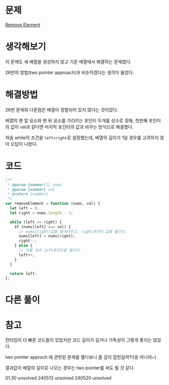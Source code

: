 # 문제

[Remove Element](https://leetcode.com/problems/remove-element/)

# 생각해보기

이 문제도 새 배열을 생성하지 않고 기존 배열에서 해결하는 문제였다.

26번의 방법(two pointer approach)과 비슷하겠다는 생각이 들었다.

# 해결방법

26번 문제와 다른점은 배열이 정렬되어 있지 않다는 것이었다.

배열의 맨 앞 요소와 맨 뒤 요소를 가리키는 포인터 두개를 상수로 정해, 첫번째 포인터의 값이 val과 같다면 마지막 포인터의 값과 바꾸는 방식으로 해결했다.

처음 while의 조건을 `left<right`로 설정했는데, 배열의 길이가 1일 경우를 고려하지 않아 오답이 나왔다.

# 코드

```js
/**
 * @param {number[]} nums
 * @param {number} val
 * @return {number}
 */
var removeElement = function (nums, val) {
  let left = 0;
  let right = nums.length - 1;

  while (left <= right) {
    if (nums[left] === val) {
      // nums[right]값을 덮어씌우고, right포인터 값을 옮긴다.
      nums[left] = nums[right];
      right--;
    } else {
      // 다를 경우 left포인터를 옮긴다.
      left++;
    }
  }

  return left;
};
```

# 다른 풀이

# 참고

런타임이 더 빠른 코드들이 있었지만 코드 길이가 길거나 가독성이 그렇게 좋지는 않았다.

two pointer approch 에 관련된 문제를 풀다보니 좀 감이 잡힌걸까?!(응 아니야~)

결과값이 배열의 길이로 나오는 경우는 two pointer를 써도 될 것 같다.

01.30 unsolved
240513 unsolved
240520 unsolved
